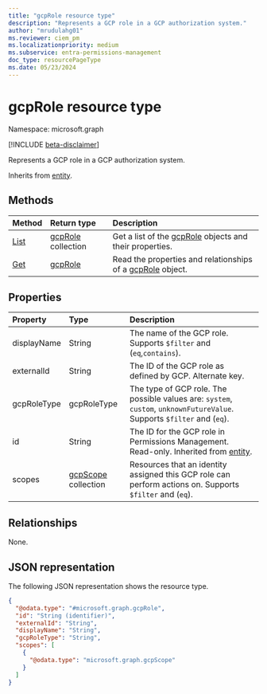```yaml
---
title: "gcpRole resource type"
description: "Represents a GCP role in a GCP authorization system."
author: "mrudulahg01"
ms.reviewer: ciem_pm
ms.localizationpriority: medium
ms.subservice: entra-permissions-management
doc_type: resourcePageType
ms.date: 05/23/2024
---
```


# gcpRole resource type
Namespace: microsoft.graph

[!INCLUDE [beta-disclaimer](../../includes/beta-disclaimer.md)]

Represents a GCP role in a GCP authorization system.

Inherits from [entity](../resources/entity.md).

## Methods
|Method|Return type|Description|
|:---|:---|:---|
|[List](../api/gcpauthorizationsystem-list-roles.md)|[gcpRole](../resources/gcprole.md) collection|Get a list of the [gcpRole](../resources/gcprole.md) objects and their properties.|
|[Get](../api/gcprole-get.md)|[gcpRole](../resources/gcprole.md)|Read the properties and relationships of a [gcpRole](../resources/gcprole.md) object.|

## Properties
|Property|Type|Description|
|:---|:---|:---|
|displayName|String|The name of the GCP role. Supports `$filter` and (`eq`,`contains`).|
|externalId|String|The ID of the GCP role as defined by GCP. Alternate key.|
|gcpRoleType|gcpRoleType|The type of GCP role. The possible values are: `system`, `custom`, `unknownFutureValue`. Supports `$filter` and (`eq`).|
|id|String|The ID for the GCP role in Permissions Management. Read-only. Inherited from [entity](../resources/entity.md).|
|scopes|[gcpScope](../resources/gcpscope.md) collection|Resources that an identity assigned this GCP role can perform actions on. Supports `$filter` and (`eq`).|

## Relationships
None.

## JSON representation
The following JSON representation shows the resource type.
<!-- {
  "blockType": "resource",
  "keyProperty": "id",
  "@odata.type": "microsoft.graph.gcpRole",
  "baseType": "microsoft.graph.entity",
  "openType": false
}
-->
``` json
{
  "@odata.type": "#microsoft.graph.gcpRole",
  "id": "String (identifier)",
  "externalId": "String",
  "displayName": "String",
  "gcpRoleType": "String",
  "scopes": [
    {
      "@odata.type": "microsoft.graph.gcpScope"
    }
  ]
}
```


